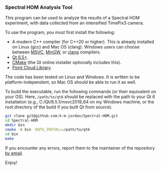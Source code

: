 ### Spectral HOM Analysis Tool

This program can be used to analyze the results of a Spectral HOM experiment, with data collected from an intensified
TimePix3 camera.

To use the program, you must first install the following:
 - A modern C++ compiler (for C++20 or higher). This is already installed on Linux (gcc) and Mac OS (clang). Windows users can choose between [MSVC](https://developer.microsoft.com/en-us/windows/downloads/windows-sdk/), [MinGW](https://www.mingw-w64.org/), or [clang](https://llvm.org/) compilers.
 - [Qt 6.5+](https://www.qt.io/download-qt-installer-oss).
 - [CMake](https://cmake.org/) (the Qt online installer optionally includes this).
 - [Point Cloud Library](https://pointclouds.org/downloads/).

The code has been tested on Linux and Windows. It is written to be platform-independent, so Mac OS should be able to run it as well.

To build the executable, run the following commands (or their equivalent on your OS).
Here, `/path/to/qt6` should be replaced with the path to your Qt 6 installation
(e.g., C:/Qt/6.5.1/msvc2019_64 on my Windows machine, or the root directory of the build if you built Qt from source).
``` bash
git clone git@github.com:k-m-jordan/Spectral-HOM.git
cd Spectral-HOM
mkdir bin
cmake -B bin -DQT6_INSTALL=/path/to/qt6
cd bin
make
```
If you encounter any errors, report them to the maintainer of the repository [by email](mailto:kjordan@uottawa.ca).

Enjoy!